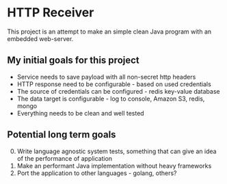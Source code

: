 HTTP Receiver
=============

This project is an attempt to make an simple clean Java program with an embedded web-server.

My initial goals for this project
---------------------------------

* Service needs to save payload with all non-secret http headers
* HTTP response need to be configurable - based on used credentials
* The source of credentials can be configured - redis key-value database
* The data target is configurable - log to console, Amazon S3, redis, mongo
* Everything needs to be clean and well tested



Potential long term goals
-------------------------
0. Write language agnostic system tests, something that can give an idea of the performance of application
0. Make an performant Java implementation without heavy frameworks
0. Port the application to other languages - golang, others?

